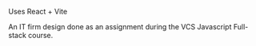 Uses React + Vite

An IT firm design done as an assignment during the VCS Javascript Full-stack course.


